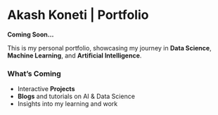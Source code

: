 # Akash Koneti | Portfolio

**Coming Soon…**

This is my personal portfolio, showcasing my journey in **Data Science**, **Machine Learning**, and **Artificial Intelligence**.

### What’s Coming
- Interactive **Projects**
- **Blogs** and tutorials on AI & Data Science
- Insights into my learning and work



